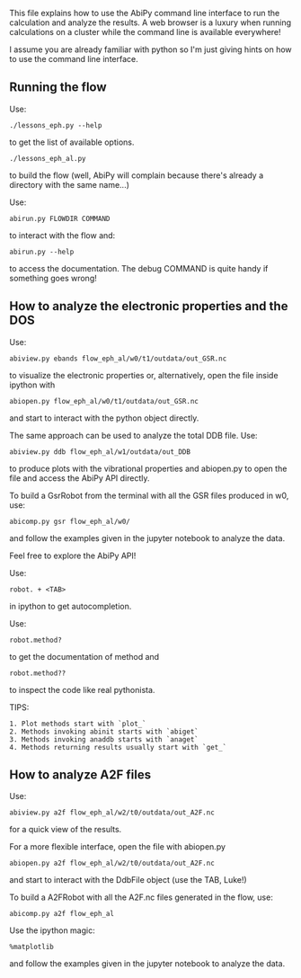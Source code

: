 This file explains how to use the AbiPy command line interface to run the calculation and analyze the results.
A web browser is a luxury when running calculations on a cluster while the command line is available everywhere!

I assume you are already familiar with python so I'm just giving hints on how to use the command line interface.

## Running the flow

Use:

    ./lessons_eph.py --help

to get the list of available options.

    ./lessons_eph_al.py 

to build the flow 
(well, AbiPy will complain because there's already a directory with the same name...)

Use:

    abirun.py FLOWDIR COMMAND

to interact with the flow and:

    abirun.py --help 

to access the documentation.
The debug COMMAND is quite handy if something goes wrong!

## How to analyze the electronic properties and the DOS

Use:

    abiview.py ebands flow_eph_al/w0/t1/outdata/out_GSR.nc

to visualize the electronic properties or, alternatively, open the file inside ipython with 

    abiopen.py flow_eph_al/w0/t1/outdata/out_GSR.nc

and start to interact with the python object directly.

The same approach can be used to analyze the total DDB file.
Use:

    abiview.py ddb flow_eph_al/w1/outdata/out_DDB

to produce plots with the vibrational properties and abiopen.py to open the file 
and access the AbiPy API directly.

To build a GsrRobot from the terminal with all the GSR files produced in w0, use:

    abicomp.py gsr flow_eph_al/w0/

and follow the examples given in the jupyter notebook to analyze the data.

Feel free to explore the AbiPy API!

Use:

    robot. + <TAB>

in ipython to get autocompletion.

Use:

    robot.method?

to get the documentation of method and 

    robot.method??

to inspect the code like real pythonista.

TIPS:

    1. Plot methods start with `plot_`
    2. Methods invoking abinit starts with `abiget`
    3. Methods invoking anaddb starts with `anaget`
    4. Methods returning results usually start with `get_`

## How to analyze A2F files

Use:

    abiview.py a2f flow_eph_al/w2/t0/outdata/out_A2F.nc

for a quick view of the results.

For a more flexible interface, open the file with abiopen.py

    abiopen.py a2f flow_eph_al/w2/t0/outdata/out_A2F.nc

and start to interact with the DdbFile object (use the TAB, Luke!)

To build a A2FRobot with all the A2F.nc files generated in the flow, use:

    abicomp.py a2f flow_eph_al

Use the ipython magic:

    %matplotlib 

and follow the examples given in the jupyter notebook to analyze the data.
